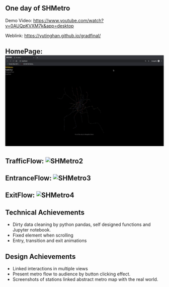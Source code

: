 One day of SHMetro
---

Demo Video: https://www.youtube.com/watch?v=0AUQpKVXM7k&app=desktop

Weblink: https://yutinghan.github.io/gradfinal/

HomePage:
![SHMetro1](/gif/SHMetro1.gif)
------

TrafficFlow: 
![SHMetro2](/gif/SHMetro2.gif)
------

EntranceFlow: 
![SHMetro3](/gif/SHMetro3.gif)
------

ExitFlow:
![SHMetro4](/gif/SHMetro4.gif)
------


Technical Achievements
------
- Dirty data cleaning by python pandas, self designed functions and Jupyter notebook.
- Fixed element when scrolling
- Entry, transition and exit animations


Design Achievements
------
- Linked interactions in multiple views
- Present metro flow to audience by button clicking effect.
- Screenshots of stations linked abstract metro map with the real world.

